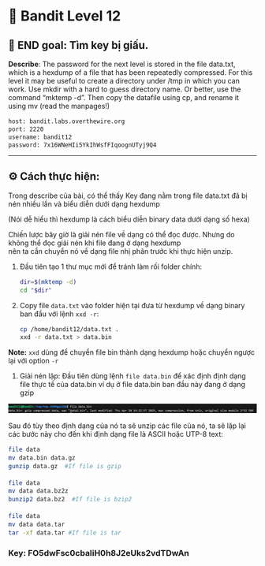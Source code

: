 # 🎯 Bandit Level 12

## 📌 END goal: Tìm key bị giấu.
**Describe**: The password for the next level is stored in the file data.txt, which is a hexdump of a file that has been repeatedly compressed. For this level it may be useful to create a directory under /tmp in which you can work. Use mkdir with a hard to guess directory name. Or better, use the command “mktemp -d”. Then copy the datafile using cp, and rename it using mv (read the manpages!)



```
host: bandit.labs.overthewire.org
port: 2220
username: bandit12
password: 7x16WNeHIi5YkIhWsfFIqoognUTyj9Q4

```
---

## ⚙️ Cách thực hiện:

Trong describe của bài, có thể thấy Key đang nằm trong file data.txt đã bị nén nhiều lần và biểu diễn dưới dạng hexdump

(Nói dễ hiểu thì hexdump là cách biểu diễn binary data dưới dạng số hexa)

Chiến lược bây giờ là giải nén file về dạng có thể đọc được. Nhưng do không thể đọc giải nén khi file đang ở dạng hexdump  
nên ta cần chuyển nó về dạng file nhị phân trước khi thực hiện unzip.

1. Đầu tiên tạo 1 thư mục mới để tránh làm rối folder chính:  
    ```bash
    dir=$(mktemp -d)
    cd "$dir"
    ```
2. Copy file ```data.txt``` vào folder hiện tại đưa từ hexdump về dạng binary ban đầu với lệnh ```xxd -r```:  
    ```bash
    cp /home/bandit12/data.txt .
    xxd -r data.txt > data.bin
    ```
**Note:** ```xxd``` dùng để chuyển file bin thành dạng hexdump hoặc chuyển ngược lại với option ```-r```

1. Giải nén lặp: Đầu tiên dùng lệnh ```file data.bin``` để xác định định dạng file thực tế của data.bin ví dụ ở file data.bin ban đầu này đang ở dạng gzip

![alt text](./image/Level12.png)

Sau đó tùy theo định dạng của nó ta sẽ unzip các file của nó, ta sẽ lặp lại các bước này cho đến khi định dạng file là ASCII hoặc UTP-8 text:
```bash
file data
mv data.bin data.gz
gunzip data.gz  #If file is gzip

file data
mv data data.bz2z
bunzip2 data.bz2  #If file is bzip2

file data
mv data data.tar
tar -xf data.tar #If file is tar
```

### Key: FO5dwFsc0cbaIiH0h8J2eUks2vdTDwAn

